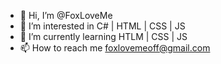- 👋 Hi, I’m @FoxLoveMe
- 👀 I’m interested in C# | HTML | CSS | JS
- 🌱 I’m currently learning HTLM | CSS | JS
- 📫 How to reach me foxlovemeoff@gmail.com
